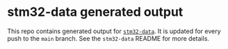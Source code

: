 # stm32-data generated output

This repo contains generated output for [`stm32-data`](https://github.com/embassy-rs/stm32-data). It is updated for every push to the `main` branch. See the `stm32-data` README for more details.

